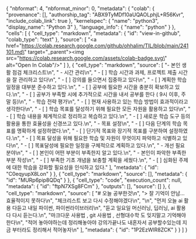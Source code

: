 {
  "nbformat": 4,
  "nbformat_minor": 0,
  "metadata": {
    "colab": {
      "provenance": [],
      "authorship_tag": "ABX9TyMDf10aUQAOLphjL+R56Kvr",
      "include_colab_link": true
    },
    "kernelspec": {
      "name": "python3",
      "display_name": "Python 3"
    },
    "language_info": {
      "name": "python"
    }
  },
  "cells": [
    {
      "cell_type": "markdown",
      "metadata": {
        "id": "view-in-github",
        "colab_type": "text"
      },
      "source": [
        "<a href=\"https://colab.research.google.com/github/ohhalim/TIL/blob/main/241101.md\" target=\"_parent\"><img src=\"https://colab.research.google.com/assets/colab-badge.svg\" alt=\"Open In Colab\"/></a>"
      ]
    },
    {
      "cell_type": "markdown",
      "source": [
        "- 본인 생활 점검 체크리스트\n",
        "    - 시간 관리\n",
        "        - [ ]  학습 시간과 과제, 프로젝트 제출 시간을 잘 관리하고 있다\n",
        "        - [ ]  강의를 들으면서 집중하고 있다\n",
        "        - [ ]  계획한 학습 일정을 대부분 준수하고 있다.\n",
        "        - [ ]  공부에 필요한 시간을 충분히 확보하고 있다.\n",
        "        - [ ]  공부가 부족할 시에 추가적으로 시간을 내서 공부를 한다 ( 9시 이후, 주말 등)\n",
        "    - 학습 전략 평가\n",
        "        - [ ]  현재 사용하고 있는 학습 방법이 효과적이라고 생각한다\n",
        "        - [ ]  학습 목표를 달성하기 위해 필요한 모든 자원을 활용하고 있다\n",
        "        - [ ]  학습 내용을 체계적으로 정리하고 복습하고 있다.\n",
        "        - [ ]  새로운 학습 도구 등의 활용을 통한 효율성을 신경쓰고 있다.\n",
        "    - 목표 설정\n",
        "        - [ ]  다음 단계의 학습 목표를 명확하게 설정하였다.\n",
        "        - [ ]  단기적 목표와 장기적 목표를 구분하여 설정하였다.\n",
        "        - [ ]  목표 달성을 위해 필요한 학습 및 자원이 무엇이지 파악하고 식별하고 있다\n",
        "        - [ ]  목표달성에 필요한 일정을 구체적으로 계획하고 있다.\n",
        "    - 개선 필요 분야\n",
        "        - [ ]  본인이 어떤 부분이 부족한지 알고 있다.\n",
        "            - 본인이 파악한 부족한 부분 작성\n",
        "        - [ ]  부족한 기초 개념을 보충할 계획을 세웠다.\n",
        "        - [ ]  심화된 주제에 대한 학습을 강화할 필요성을 인식하고 있다."
      ],
      "metadata": {
        "id": "C0eqyupX8Lon"
      }
    },
    {
      "cell_type": "markdown",
      "source": [],
      "metadata": {
        "id": "MURp6pip8QDq"
      }
    },
    {
      "cell_type": "code",
      "execution_count": null,
      "metadata": {
        "id": "ftpN7XSg8FCm"
      },
      "outputs": [],
      "source": []
    },
    {
      "cell_type": "markdown",
      "source": [
        "# 오늘 공부한것\n",
        "> 잘 기억이 안남... 효율적이지 못하다\n",
        "체크리스트 보고 다시 수정해야겠다\n",
        "\n",
        "먼저 오늘 ai 활용 다듣고 내일 파이썬, 파이썬라이브러리\n",
        "듣고 일요일 머신러닝, 딥러닝, ai 활용 다 다시 듣는다.\n",
        "마크다운 사용법 , git 사용법 , 선형대수학 도 잊지말고 기억해야한다\n",
        "적어 놓아야하는데 정리해놓아야 강의가끝나도 내혼자서 공부할수있는데 지금 부터라도 정리해서 적어놓자\n"
      ],
      "metadata": {
        "id": "1P2EzWlR8ZCK"
      }
    }
  ]
}
